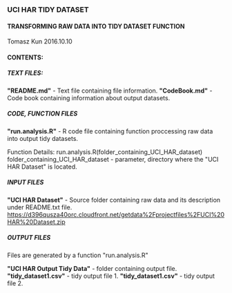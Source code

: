 
### UCI HAR TIDY DATASET
#### TRANSFORMING RAW DATA INTO TIDY DATASET FUNCTION

Tomasz Kun 2016.10.10

#### CONTENTS:

##### TEXT FILES:

**"README.md"** - Text file containing file information.
**"CodeBook.md"** - Code book containing information about output datasets.

##### CODE, FUNCTION FILES

**"run.analysis.R"** - R code file containing function proccessing raw data into output tidy datasets.

Function Details:
run.analysis.R(folder_containing_UCI_HAR_dataset)
folder_containing_UCI_HAR_dataset - parameter, directory where the "UCI HAR Dataset" is located.

##### INPUT FILES

**"UCI HAR Dataset"** - Source folder containing raw data and its description under README.txt file.
https://d396qusza40orc.cloudfront.net/getdata%2Fprojectfiles%2FUCI%20HAR%20Dataset.zip

##### OUTPUT FILES

Files are generated by a function "run.analysis.R"

**"UCI HAR Output Tidy Data"** - folder containing output file.
**"tidy_dataset1.csv"** - tidy output file 1.
**"tidy_dataset1.csv"** - tidy output file 2.
